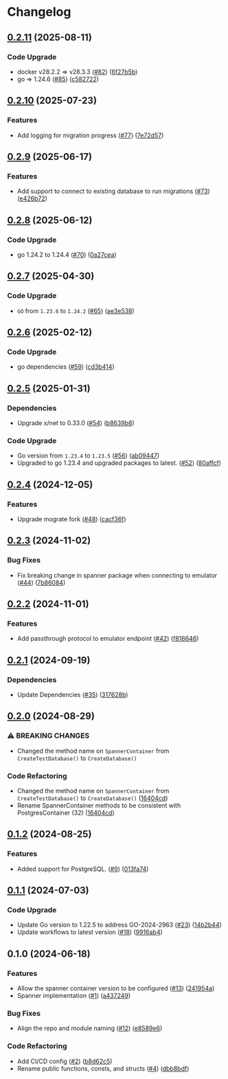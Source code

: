 # Changelog

## [0.2.11](https://github.com/cccteam/db-initiator/compare/v0.2.10...v0.2.11) (2025-08-11)


### Code Upgrade

* docker v28.2.2 =&gt; v28.3.3 ([#82](https://github.com/cccteam/db-initiator/issues/82)) ([6f27b5b](https://github.com/cccteam/db-initiator/commit/6f27b5b001624039dfa44827a9bae2940dab2b8c))
* go =&gt; 1.24.6 ([#85](https://github.com/cccteam/db-initiator/issues/85)) ([c582722](https://github.com/cccteam/db-initiator/commit/c5827223a30f83e3e07d0ddced5a64a62686a5a7))

## [0.2.10](https://github.com/cccteam/db-initiator/compare/v0.2.9...v0.2.10) (2025-07-23)


### Features

* Add logging for migration progress ([#77](https://github.com/cccteam/db-initiator/issues/77)) ([7e72d57](https://github.com/cccteam/db-initiator/commit/7e72d5719bc0b16e66daa13f961cd028ddaf7f47))

## [0.2.9](https://github.com/cccteam/db-initiator/compare/v0.2.8...v0.2.9) (2025-06-17)


### Features

* Add support to connect to existing database to run migrations ([#73](https://github.com/cccteam/db-initiator/issues/73)) ([e426b72](https://github.com/cccteam/db-initiator/commit/e426b725afdbf5e9fce22f6940f7a2fbd90d6811))

## [0.2.8](https://github.com/cccteam/db-initiator/compare/v0.2.7...v0.2.8) (2025-06-12)


### Code Upgrade

* go 1.24.2 to 1.24.4 ([#70](https://github.com/cccteam/db-initiator/issues/70)) ([0a27cea](https://github.com/cccteam/db-initiator/commit/0a27cea86367ca7a6bcd8560eb92cd1a1d730c1a))

## [0.2.7](https://github.com/cccteam/db-initiator/compare/v0.2.6...v0.2.7) (2025-04-30)


### Code Upgrade

* `GO` from `1.23.6` to `1.24.2` ([#65](https://github.com/cccteam/db-initiator/issues/65)) ([ae3e538](https://github.com/cccteam/db-initiator/commit/ae3e538af8bbfe49247e718f4873d5f8e61bddf2))

## [0.2.6](https://github.com/cccteam/db-initiator/compare/v0.2.5...v0.2.6) (2025-02-12)


### Code Upgrade

* go dependencies ([#59](https://github.com/cccteam/db-initiator/issues/59)) ([cd3b414](https://github.com/cccteam/db-initiator/commit/cd3b41428796b27afd238b3e83ffcfd71c21ed5b))

## [0.2.5](https://github.com/cccteam/db-initiator/compare/v0.2.4...v0.2.5) (2025-01-31)


### Dependencies

* Upgrade x/net to 0.33.0 ([#54](https://github.com/cccteam/db-initiator/issues/54)) ([b8639b8](https://github.com/cccteam/db-initiator/commit/b8639b8e506832c5484cdd849e732fb912d20dc9))


### Code Upgrade

* Go version from `1.23.4` to `1.23.5` ([#56](https://github.com/cccteam/db-initiator/issues/56)) ([ab09447](https://github.com/cccteam/db-initiator/commit/ab0944785c3b012a19e555558df261942530ff01))
* Upgraded to go 1.23.4 and upgraded packages to latest. ([#52](https://github.com/cccteam/db-initiator/issues/52)) ([80affcf](https://github.com/cccteam/db-initiator/commit/80affcf24b5fc945e21f17d36d203e5ee85dfe62))

## [0.2.4](https://github.com/cccteam/db-initiator/compare/v0.2.3...v0.2.4) (2024-12-05)


### Features

* Upgrade mograte fork ([#48](https://github.com/cccteam/db-initiator/issues/48)) ([cacf36f](https://github.com/cccteam/db-initiator/commit/cacf36f663b4a0deba9cba03944d00f242eb85c7))

## [0.2.3](https://github.com/cccteam/db-initiator/compare/v0.2.2...v0.2.3) (2024-11-02)


### Bug Fixes

* Fix breaking change in spanner package when connecting to emulator ([#44](https://github.com/cccteam/db-initiator/issues/44)) ([7b86084](https://github.com/cccteam/db-initiator/commit/7b860844b33699ecaea413aa86af249015e37167))

## [0.2.2](https://github.com/cccteam/db-initiator/compare/v0.2.1...v0.2.2) (2024-11-01)


### Features

* Add passthrough protocol to emulator endpoint ([#42](https://github.com/cccteam/db-initiator/issues/42)) ([f818646](https://github.com/cccteam/db-initiator/commit/f818646cbf5447f7c78c53258ba218f7c43c954c))

## [0.2.1](https://github.com/cccteam/db-initiator/compare/v0.2.0...v0.2.1) (2024-09-19)


### Dependencies

* Update Dependencies ([#35](https://github.com/cccteam/db-initiator/issues/35)) ([317628b](https://github.com/cccteam/db-initiator/commit/317628bf467fa5a108e66b3a86085d83b35baf9f))

## [0.2.0](https://github.com/cccteam/db-initiator/compare/v0.1.2...v0.2.0) (2024-08-29)


### ⚠ BREAKING CHANGES

* Changed the method name on `SpannerContainer` from `CreateTestDatabase()` to `CreateDatabase()`

### Code Refactoring

* Changed the method name on `SpannerContainer` from `CreateTestDatabase()` to `CreateDatabase()` ([16404cd](https://github.com/cccteam/db-initiator/commit/16404cd4d40ab1c1fe4ecd757bba7c278e64627e))
* Rename SpannerContainer methods to be consistent with PostgresContainer (32) ([16404cd](https://github.com/cccteam/db-initiator/commit/16404cd4d40ab1c1fe4ecd757bba7c278e64627e))

## [0.1.2](https://github.com/cccteam/db-initiator/compare/v0.1.1...v0.1.2) (2024-08-25)


### Features

* Added support for PostgreSQL. ([#9](https://github.com/cccteam/db-initiator/issues/9)) ([013fa74](https://github.com/cccteam/db-initiator/commit/013fa7434295b939352a75c8e78b314e55059625))

## [0.1.1](https://github.com/cccteam/db-initiator/compare/v0.1.0...v0.1.1) (2024-07-03)


### Code Upgrade

* Update Go version to 1.22.5 to address GO-2024-2963 ([#23](https://github.com/cccteam/db-initiator/issues/23)) ([14b2b44](https://github.com/cccteam/db-initiator/commit/14b2b442f1083c9e2a1aa32148943e60d2a84ae6))
* Update workflows to latest version ([#18](https://github.com/cccteam/db-initiator/issues/18)) ([9916ab4](https://github.com/cccteam/db-initiator/commit/9916ab4f7c3e028b1574a208fba0ad8c3bd23d1f))

## 0.1.0 (2024-06-18)


### Features

* Allow the spanner container version to be configured ([#13](https://github.com/cccteam/db-initiator/issues/13)) ([241954a](https://github.com/cccteam/db-initiator/commit/241954ac932ff9d9f2f1b755ac7c858ad3a15cbb))
* Spanner implementation ([#1](https://github.com/cccteam/db-initiator/issues/1)) ([a437249](https://github.com/cccteam/db-initiator/commit/a437249ffd7ee66259e538e2801f16e45a288a1c))


### Bug Fixes

* Align the repo and module naming ([#12](https://github.com/cccteam/db-initiator/issues/12)) ([e8589e6](https://github.com/cccteam/db-initiator/commit/e8589e6f5fcd3543368cd9236468962a25ff07fe))


### Code Refactoring

* Add CI/CD config ([#2](https://github.com/cccteam/db-initiator/issues/2)) ([b8d62c5](https://github.com/cccteam/db-initiator/commit/b8d62c5cc29e79a08c95f4b598f4ed1273a78b87))
* Rename public functions, consts, and structs ([#4](https://github.com/cccteam/db-initiator/issues/4)) ([dbb8bdf](https://github.com/cccteam/db-initiator/commit/dbb8bdf2810138564133fb467a859bf3335b20d8))
